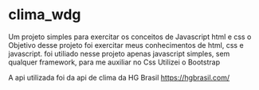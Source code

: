 # clima_wdg
Um projeto simples para exercitar os conceitos de Javascript html e css
o Objetivo desse projeto foi exercitar meus conhecimentos de html, css e javascript. 
foi utiliado nesse projeto apenas javascript simples, sem qualquer framework, para me auxiliar no Css Utilizei o Bootstrap

A api utilizada foi da api de clima da HG Brasil https://hgbrasil.com/
